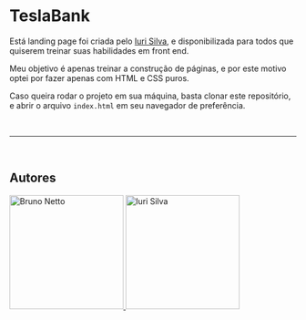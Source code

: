 # TeslaBank

Está landing page foi criada pelo [Iuri Silva](https://www.instagram.com/iuricode/), e disponibilizada para todos que quiserem treinar suas habilidades em front end.

Meu objetivo é apenas treinar a construção de páginas, e por este motivo optei por fazer apenas com HTML e CSS puros.

Caso queira rodar o projeto em sua máquina, basta clonar este repositório, e abrir o arquivo `index.html` em seu navegador de preferência.

</br>

---

</br>

## Autores

<a href="https://www.linkedin.com/in/bruno-netto-77434b187/">
  <img src="https://avatars.githubusercontent.com/u/38847034?v=4" width="200px;" alt="Bruno Netto"/>
</a>

<a href="https://www.linkedin.com/in/iuricode">
  <img src="https://github.com/iuricode.png" width="200px;" alt="Iuri Silva
"/>
</a>